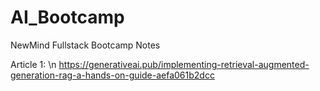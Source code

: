 # AI_Bootcamp
NewMind Fullstack Bootcamp Notes

Article 1: \n
https://generativeai.pub/implementing-retrieval-augmented-generation-rag-a-hands-on-guide-aefa061b2dcc
